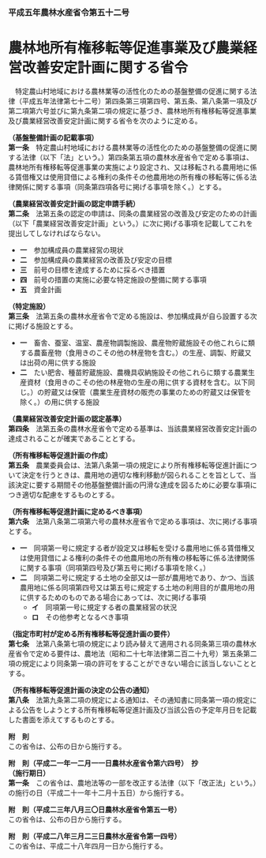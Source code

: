 ### 平成五年農林水産省令第五十二号  
# 農林地所有権移転等促進事業及び農業経営改善安定計画に関する省令  
　特定農山村地域における農林業等の活性化のための基盤整備の促進に関する法律（平成五年法律第七十二号）第四条第三項第四号、第五条、第八条第一項及び第二項第六号並びに第九条第二項の規定に基づき、農林地所有権移転等促進事業及び農業経営改善安定計画に関する省令を次のように定める。  
  
**（基盤整備計画の記載事項）**  
**第一条**　特定農山村地域における農林業等の活性化のための基盤整備の促進に関する法律（以下「法」という。）第四条第五項の農林水産省令で定める事項は、農林地所有権移転等促進事業の実施により設定され、又は移転される農用地に係る賃借権又は使用貸借による権利の条件その他農用地の所有権の移転等に係る法律関係に関する事項（同条第四項各号に掲げる事項を除く。）とする。  
  
**（農業経営改善安定計画の認定申請手続）**  
**第二条**　法第五条の認定の申請は、同条の農業経営の改善及び安定のための計画（以下「農業経営改善安定計画」という。）に次に掲げる事項を記載してこれを提出してしなければならない。  
* **一**　参加構成員の農業経営の現状  
* **二**　参加構成員の農業経営の改善及び安定の目標  
* **三**　前号の目標を達成するために採るべき措置  
* **四**　前号の措置の実施に必要な特定施設の整備に関する事項  
* **五**　資金計画  
  
**（特定施設）**  
**第三条**　法第五条の農林水産省令で定める施設は、参加構成員が自ら設置する次に掲げる施設とする。  
* **一**　畜舎、蚕室、温室、農産物調製施設、農産物貯蔵施設その他これらに類する農畜産物（食用きのこその他の林産物を含む。）の生産、調製、貯蔵又は出荷の用に供する施設  
* **二**　たい肥舎、種苗貯蔵施設、農機具収納施設その他これらに類する農業生産資材（食用きのこその他の林産物の生産の用に供する資材を含む。以下同じ。）の貯蔵又は保管（農業生産資材の販売の事業のための貯蔵又は保管を除く。）の用に供する施設  
  
**（農業経営改善安定計画の認定基準）**  
**第四条**　法第五条の農林水産省令で定める基準は、当該農業経営改善安定計画の達成されることが確実であることとする。  
  
**（所有権移転等促進計画の作成）**  
**第五条**　農業委員会は、法第八条第一項の規定により所有権移転等促進計画について決定を行うときは、農用地の適切な権利移動が図られることを旨として、当該決定に要する期間その他基盤整備計画の円滑な達成を図るために必要な事項につき適切な配慮をするものとする。  
  
**（所有権移転等促進計画に定めるべき事項）**  
**第六条**　法第八条第二項第六号の農林水産省令で定める事項は、次に掲げる事項とする。  
* **一**　同項第一号に規定する者が設定又は移転を受ける農用地に係る賃借権又は使用貸借による権利の条件その他農用地の所有権の移転等に係る法律関係に関する事項（同項第四号及び第五号に掲げる事項を除く。）  
* **二**　同項第二号に規定する土地の全部又は一部が農用地であり、かつ、当該農用地に係る同項第四号又は第五号に規定する土地の利用目的が農用地の用に供するためのものである場合にあっては、次に掲げる事項  
	* **イ**　同項第一号に規定する者の農業経営の状況  
	* **ロ**　その他参考となるべき事項  
  
**（指定市町村が定める所有権移転等促進計画の要件）**  
**第七条**　法第八条第七項の規定により読み替えて適用される同条第三項の農林水産省令で定める要件は、農地法（昭和二十七年法律第二百二十九号）第五条第二項の規定により同条第一項の許可をすることができない場合に該当しないこととする。  
  
**（所有権移転等促進計画の決定の公告の通知）**  
**第八条**　法第九条第二項の規定による通知は、その通知書に同条第一項の規定による公告をしようとする所有権移転等促進計画及び当該公告の予定年月日を記載した書面を添えてするものとする。  
  
**附　則**  
この省令は、公布の日から施行する。  
  
**附　則（平成二一年一二月一一日農林水産省令第六四号）　抄**  
**（施行期日）**  
**第一条**　この省令は、農地法等の一部を改正する法律（以下「改正法」という。）の施行の日（平成二十一年十二月十五日）から施行する。  
  
**附　則（平成二三年八月三〇日農林水産省令第五一号）**  
この省令は、公布の日から施行する。  
  
**附　則（平成二八年三月二三日農林水産省令第一四号）**  
この省令は、平成二十八年四月一日から施行する。  
  
